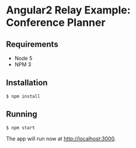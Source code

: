 # Angular2 Relay Example: Conference Planner

## Requirements
- Node 5
- NPM  3

## Installation
```
$ npm install
```

## Running

```
$ npm start
```

The app will run now at [http://localhost:3000](http://localhost:3000).
